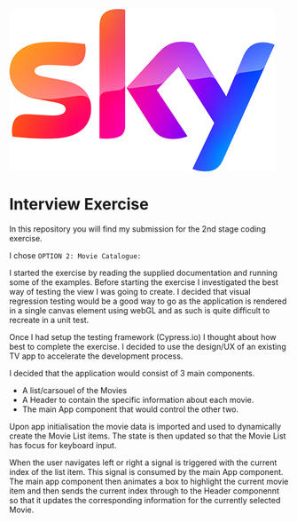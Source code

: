 ![Sky](./sky-logo.png)
# Interview Exercise

In this repository you will find my submission for the 2nd stage coding exercise.

I chose `OPTION 2: Movie Catalogue:`

I started the exercise by reading the supplied documentation and running some of the examples. Before starting the exercise I investigated the best way of testing the view I was going to create. I decided that visual regression testing would be a good way to go as the application is rendered in a single canvas element using webGL and as such is quite difficult to recreate in a unit test.

Once I had setup the testing framework (Cypress.io) I thought about how best to complete the exercise. I decided to use the design/UX of an existing TV app to accelerate the development process.

I decided that the application would consist of 3 main components.
- A list/carsouel of the Movies
- A Header to contain the specific information about each movie.
- The main App component that would control the other two.

Upon app initialisation the movie data is imported and used to dynamically create the Movie List items. The state is then updated so that the Movie List has focus for keyboard input.

When the user navigates left or right a signal is triggered with the current index of the list item. This signal is consumed by the main App component. The main app component then animates a box to highlight the current movie item and then sends the current index through to the Header componennt so that it updates the corresponding information for the currently selected Movie.
